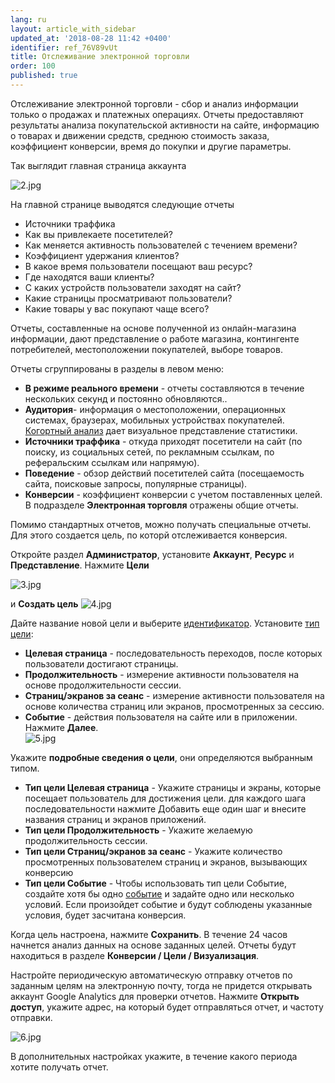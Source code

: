 ```yaml
---
lang: ru
layout: article_with_sidebar
updated_at: '2018-08-28 11:42 +0400'
identifier: ref_76V89vUt
title: Отслеживание электронной торговли
order: 100
published: true
---
```

Отслеживание электронной торговли - сбор и анализ информации только о продажах и платежных операциях. Отчеты предоставляют результаты анализа покупательской активности на сайте, информацию о товарах и движении средств, среднюю стоимость заказа, коэффициент конверсии, время до покупки и другие параметры. 

Так выглядит главная страница аккаунта

![2.jpg]({{site.baseurl}}/attachments/ref_76V89vUt/2.jpg)

На главной странице выводятся следующие отчеты 
* Источники траффика 
* Как вы привлекаете посетителей?
* Как меняется активность пользователей с течением времени?
* Коэффициент удержания клиентов?
* В какое время пользователи посещают ваш ресурс?
* Где находятся ваши клиенты?
* С каких устройств пользователи заходят на сайт?
* Какие страницы просматривают пользователи?
* Какие товары у вас покупают чаще всего?

Отчеты, составленные на основе полученной из онлайн-магазина информации, дают представление о работе магазина, контингенте потребителей, местоположении покупателей, выборе товаров. 

Отчеты сгруппированы в разделы в левом меню: 
- **В режиме реального времени** - отчеты составляются в течение нескольких секунд и постоянно обновляются..
- **Аудитория**- информация о местоположении, операционных системах, браузерах, мобильных устройствах покупателей. [Когортный анализ](https://support.google.com/analytics/answer/6158745?hl=ru) дает визуальное представление статистики. 
- **Источники траффика** - откуда приходят посетители на сайт (по поиску, из социальных сетей, по рекламным ссылкам, по реферальским ссылкам или напрямую).
- **Поведение** - обзор действий посетителей сайта (посещаемость сайта, поисковые запросы, популярные страницы).
- **Конверсии** - коэффициент конверсии с учетом поставленных целей. В подразделе **Электронная торговля** отражены общие отчеты.
    
 Помимо стандартных отчетов, можно получать специальные отчеты. Для этого создается цель, по которй отслеживается конверсия. 

Откройте раздел **Администратор**, установите **Аккаунт**, **Ресурс** и **Представление**. Нажмите **Цели** 

![3.jpg]({{site.baseurl}}/attachments/ref_76V89vUt/3.jpg)

и **Создать цель**
![4.jpg]({{site.baseurl}}/attachments/ref_76V89vUt/4.jpg)


Дайте название новой цели и выберите [идентификатор](https://support.google.com/analytics/answer/1012040?hl=ru&ref_topic=6150889#goal_sets).
         Установите [тип цели](https://support.google.com/analytics/answer/1032415#goal_type):
- **Целевая страница** - последовательность переходов, после которых пользователи достигают страницы. 
- **Продолжительность** - измерение активности пользователя на основе продолжительности сессии.
- **Страниц/экранов за сеанс** - измерение активности пользователя на основе количества страниц или экранов, просмотренных за сессию. 
- **Событие** - действия пользователя на сайте или в приложении. 
      Нажмите **Далее**.  
      ![5.jpg]({{site.baseurl}}/attachments/ref_76V89vUt/5.jpg)


Укажите **подробные сведения о цели**, они определяются выбранным типом.
  
- **Тип цели Целевая страница** - Укажите страницы и экраны, которые посещает пользователь для достижения цели. для каждого шага последовательности нажмите Добавить еще один шаг и внесите названия страниц и экранов приложений.
- **Тип цели Продолжительность** - Укажите желаемую продолжительность сессии.
- **Тип цели Страниц/экранов за сеанс** - Укажите количество просмотренных пользователем страниц и экранов, вызывающих конверсию
- **Тип цели Событие** - Чтобы использовать тип цели Событие, создайте хотя бы одно [событие](https://support.google.com/analytics/answer/1033068?hl=ru-GB&utm_id=ad) и задайте одно или несколько условий. Если произойдет событие и будут соблюдены указанные условия, будет засчитана конверсия. 
     

Когда цель настроена, нажмите **Сохранить**. В  течение 24 часов начнется анализ данных на основе заданных целей. Отчеты будут находиться в разделе **Конверсии / Цели / Визуализация**.

Настройте периодическую автоматическую отправку отчетов по заданным целям на электронную почту, тогда не придется открывать аккаунт Google Analytics для проверки отчетов. Нажмите **Открыть доступ**, укажите адрес, на который будет отправляться отчет, и частоту отправки.

![6.jpg]({{site.baseurl}}/attachments/ref_76V89vUt/6.jpg)

В дополнительных настройках укажите, в течение какого периода хотите получать отчет.
